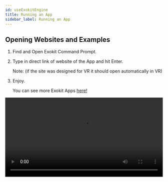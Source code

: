 ```yaml
---
id: useExokitEngine
title: Running an App
sidebar_label: Running an App
---
```


## Opening Websites and Examples

  1. Find and Open Exokit Command Prompt.
  
  2. Type in direct link of website of the App and hit Enter.
  
      Note: (if the site was designed for VR it should open automatically in VR)
  
  3.  Enjoy.
  
      You can see more Exokit Apps [here!](http://docs.webmr.io/docs/exokitApps.html)
  
<video src="https://cdn.rawgit.com/webmixedreality/webmr-docs/master/website/static/media/exokitmediacopy/ExokitBrowserHowto.mp4" width='100%' controls />
  
  
